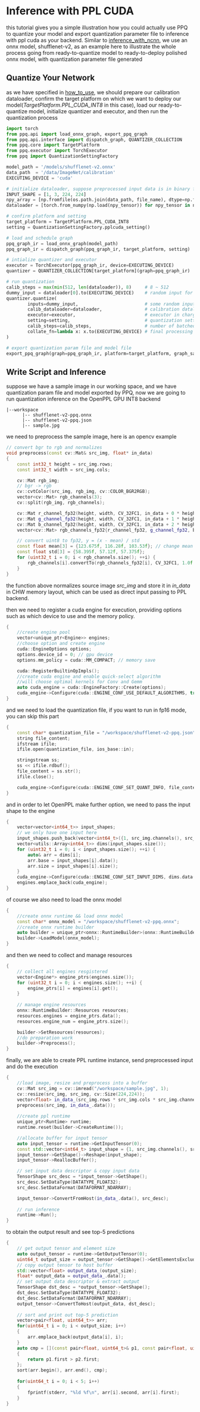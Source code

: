 # Inference with PPL CUDA
this tutorial gives you a simple illustration how you could actually use PPQ to quantize your model and export
quantization parameter file to inference with ppl cuda as your backend. Similar to [inference_with_ncnn](./inference_with_ncnn.md), we use an onnx model, shufflenet-v2, as an example here to illustrate the whole process
going from ready-to-quantize model to ready-to-deploy polished onnx model, with quantization parameter file generated

## Quantize Your Network
as we have specified in [how_to_use](./how_to_use.md), we should prepare our calibration dataloader, confirm
the target platform on which we want to deploy our model(*TargetPlatform.PPL_CUDA_INT8* in this case), load our
ready-to-quantize model, initialize quantizer and executor, and then run the quantization process
```python
import torch
from ppq.api import load_onnx_graph, export_ppq_graph
from ppq.api.interface import dispatch_graph, QUANTIZER_COLLECTION
from ppq.core import TargetPlatform
from ppq.executor import TorchExecutor
from ppq import QuantizationSettingFactory

model_path = '/models/shufflenet-v2.onnx'
data_path  = '/data/ImageNet/calibration'
EXECUTING_DEVICE = 'cuda'

# initialize dataloader, suppose preprocessed input data is in binary format
INPUT_SHAPE = [1, 3, 224, 224]
npy_array = [np.fromfile(os.path.join(data_path, file_name), dtype=np.float32).reshape(*INPUT_SHAPE) for file_name in os.listdir(data_path)]
dataloader = [torch.from_numpy(np.load(npy_tensor)) for npy_tensor in npy_array]

# confirm platform and setting
target_platform = TargetPlatform.PPL_CUDA_INT8
setting = QuantizationSettingFactory.pplcuda_setting()

# load and schedule graph
ppq_graph_ir = load_onnx_graph(model_path)
ppq_graph_ir = dispatch_graph(ppq_graph_ir, target_platform, setting)

# intialize quantizer and executor
executor = TorchExecutor(ppq_graph_ir, device=EXECUTING_DEVICE)
quantizer = QUANTIZER_COLLECTION[target_platform](graph=ppq_graph_ir)

# run quantization
calib_steps = max(min(512, len(dataloader)), 8)     # 8 ~ 512
dummy_input = dataloader[0].to(EXECUTING_DEVICE)    # random input for meta tracing
quantizer.quantize(
        inputs=dummy_input,                         # some random input tensor, should be list or dict for multiple inputs
        calib_dataloader=dataloader,                # calibration dataloader
        executor=executor,                          # executor in charge of everywhere graph execution is needed
        setting=setting,                            # quantization setting
        calib_steps=calib_steps,                    # number of batched data needed in calibration, 8~512
        collate_fn=lambda x: x.to(EXECUTING_DEVICE) # final processing of batched data tensor
)

# export quantization param file and model file
export_ppq_graph(graph=ppq_graph_ir, platform=target_platform, graph_save_to='shufflenet-v2-ppq', config_save_to='shufflenet-v2-ppq.json')
```

## Write Script and Inference
suppose we have a sample image in our working space, and we have quantization param file and model exported by
PPQ, now we are going to run quantization inference on the OpenPPL GPU INT8 backend
```
|--workspace
      |-- shufflenet-v2-ppq.onnx
      |-- shufflenet-v2-ppq.json
      |-- sample.jpg
```
we need to preprocess the sample image, here is an opencv example
```c++
// convert bgr to rgb and normalizes
void preprocess(const cv::Mat& src_img, float* in_data)
{
    const int32_t height = src_img.rows;
    const int32_t width = src_img.cols;

    cv::Mat rgb_img;
    // bgr -> rgb
    cv::cvtColor(src_img, rgb_img, cv::COLOR_BGR2RGB);
    vector<cv::Mat> rgb_channels(3);
    cv::split(rgb_img, rgb_channels);

    cv::Mat r_channel_fp32(height, width, CV_32FC1, in_data + 0 * height * width);
    cv::Mat g_channel_fp32(height, width, CV_32FC1, in_data + 1 * height * width);
    cv::Mat b_channel_fp32(height, width, CV_32FC1, in_data + 2 * height * width);
    vector<cv::Mat> rgb_channels_fp32{r_channel_fp32, g_channel_fp32, b_channel_fp32};

    // convert uint8 to fp32, y = (x - mean) / std
    const float mean[3] = {123.675f, 116.28f, 103.53f}; // change mean & std according to your dataset & training param
    const float std[3] = {58.395f, 57.12f, 57.375f};
    for (uint32_t i = 0; i < rgb_channels.size(); ++i) {
        rgb_channels[i].convertTo(rgb_channels_fp32[i], CV_32FC1, 1.0f / std[i], -mean[i] / std[i]);
    }
}
```
the function above normalizes source image *src_img* and store it in *in_data* in CHW memory layout, which can be used
as direct input passing to PPL backend.

then we need to register a cuda engine for execution, providing options such as which device to use and the memory policy.
```c++
{
    //create engine pool
    vector<unique_ptr<Engine>> engines;
    //choose option and create engine
    cuda::EngineOptions options;
    options.device_id = 0; // gpu device
    options.mm_policy = cuda::MM_COMPACT; // memory save

    cuda::RegisterBuiltinOpImpls();
    //create cuda engine and enable quick-select algorithm
    //will choose optimal kernels for Conv and Gemm
    auto cuda_engine = cuda::EngineFactory::Create(options);
    cuda_engine->Configure(cuda::ENGINE_CONF_USE_DEFAULT_ALGORITHMS, true);
}
```
and we need to load the quantization file, if you want to run in fp16 mode, you can skip this part
```c++
{
    const char* quantization_file = "/workspace/shufflenet-v2-ppq.json";
    string file_content;
    ifstream ifile;
    ifile.open(quantization_file, ios_base::in);

    stringstream ss;
    ss << ifile.rdbuf();
    file_content = ss.str();
    ifile.close();

    cuda_engine->Configure(cuda::ENGINE_CONF_SET_QUANT_INFO, file_content.c_str());
}
```
and in order to let OpenPPL make further option, we need to pass the input shape to the engine
```c++
{
    vector<vector<int64_t>> input_shapes;
    // we only have one input here
    input_shapes.push_back(vector<int64_t>({1, src_img.channels(), src_img.rows, src_img.cols}));
    vector<utils::Array<int64_t>> dims(input_shapes.size());
    for (uint32_t i = 0; i < input_shapes.size(); ++i) {
        auto& arr = dims[i];
        arr.base = input_shapes[i].data();
        arr.size = input_shapes[i].size();
    }
    cuda_engine->Configure(cuda::ENGINE_CONF_SET_INPUT_DIMS, dims.data(), dims.size());
    engines.emplace_back(cuda_engine);
}
```
of course we also need to load the onnx model
```c++
{
    //create onnx runtime && load onnx model
    const char* onnx_model = "/workspace/shufflenet-v2-ppq.onnx";
    //create onnx runtime builder
    auto builder = unique_ptr<onnx::RuntimeBuilder>(onnx::RuntimeBuilderFactory::Create());
    builder->LoadModel(onnx_model);
}
```
and then we need to collect and manage resources
```c++
{
    // collect all engines resgistered
    vector<Engine*> engine_ptrs(engines.size());
    for (uint32_t i = 0; i < engines.size(); ++i) {
        engine_ptrs[i] = engines[i].get();
    }
    
    // manage engine resources
    onnx::RuntimeBuilder::Resources resources;
    resources.engines = engine_ptrs.data();
    resources.engine_num = engine_ptrs.size();

    builder->SetResources(resources);
    //do preparation work
    builder->Preprocess();
}
```
finally, we are able to create PPL runtime instance, send preprocessed input and do the execution
```c++
{
    //load image, resize and preprocess into a buffer
    cv::Mat src_img = cv::imread("/workspace/sample.jpg", 1);
    cv::resize(src_img, src_img, cv::Size(224,224));
    vector<float> in_data_(src_img.rows * src_img.cols * src_img.channels());
    preprocess(src_img, in_data_.data());
    
    //create ppl runtime
    unique_ptr<Runtime> runtime;
    runtime.reset(builder->CreateRuntime());

    //allocate buffer for input tensor
    auto input_tensor = runtime->GetInputTensor(0);
    const std::vector<int64_t> input_shape = {1, src_img.channels(), src_img.rows, src_img.cols};
    input_tensor->GetShape()->Reshape(input_shape);
    input_tensor->ReallocBuffer();

    // set input data descriptor & copy input data
    TensorShape src_desc = *input_tensor->GetShape();
    src_desc.SetDataType(DATATYPE_FLOAT32);
    src_desc.SetDataFormat(DATAFORMAT_NDARRAY);

    input_tensor->ConvertFromHost(in_data_.data(), src_desc);
    
    // run inference
    runtime->Run();
}
```
to obtain the output result and see top-5 predictions
```c++
{
    // get output tensor and element size
    auto output_tensor = runtime->GetOutputTensor(0);
    uint64_t output_size = output_tensor->GetShape()->GetElementsExcludingPadding();
    // copy output tensor to host buffer
    std::vector<float> output_data_(output_size);
    float* output_data = output_data_.data();
    // set output data descriptor & extract output
    TensorShape dst_desc = *output_tensor->GetShape();
    dst_desc.SetDataType(DATATYPE_FLOAT32);
    dst_desc.SetDataFormat(DATAFORMAT_NDARRAY);
    output_tensor->ConvertToHost(output_data, dst_desc);
    
    // sort and print out top-5 prediction
    vector<pair<float, uint64_t>> arr;
    for(uint64_t i = 0; i < output_size; i++)
    {
        arr.emplace_back(output_data[i], i);
    }
    auto cmp = [](const pair<float, uint64_t>& p1, const pair<float, uint64_t>& p2) -> bool
    {
        return p1.first > p2.first;
    };
    sort(arr.begin(), arr.end(), cmp);
    
    for(uint64_t i = 0; i < 5; i++)
    {
        fprintf(stderr, "%ld %f\n", arr[i].second, arr[i].first);
    }
}
```
